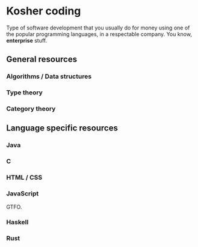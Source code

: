 # Kosher coding

Type of software development that you usually do for money using one of the popular programming languages, in a respectable company. You know, __enterprise__ stuff.

## General resources

### Algorithms / Data structures

### Type theory

### Category theory

## Language specific resources

### Java

### C

### HTML / CSS

### JavaScript

GTFO.

### Haskell

### Rust

### 